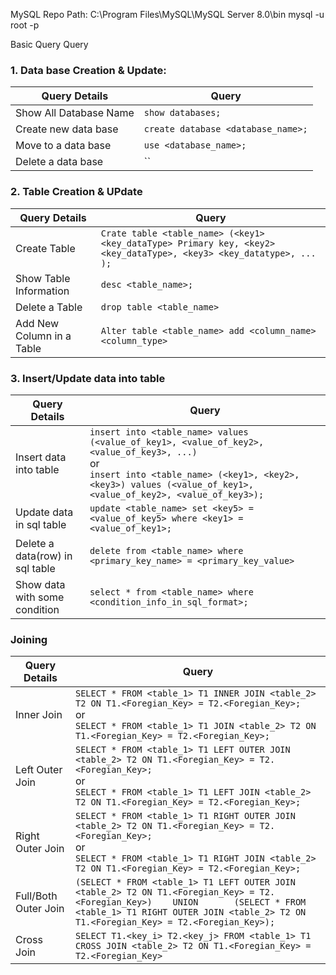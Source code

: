 MySQL Repo Path: C:\Program Files\MySQL\MySQL Server 8.0\bin
mysql -u root -p


Basic Query  Query
### 1. Data base Creation & Update:
Query Details | Query
-|-
Show All Database Name | `show databases;`
Create new data base | `create database <database_name>;`
Move to a data base | `use <database_name>;`
Delete a data base| ``

### 2. Table Creation & UPdate
Query Details | Query
-|-
Create Table | `Crate table <table_name> (<key1> <key_dataType> Primary key, <key2> <key_dataType>, <key3> <key_datatype>, ... );`
Show Table Information | `desc <table_name>;`
Delete a Table| `drop table <table_name>`
Add New Column in a Table | `Alter table <table_name> add <column_name> <column_type>`

### 3. Insert/Update data into table
Query Details | Query
-|-
Insert data into table | `insert into <table_name> values (<value_of_key1>, <value_of_key2>, <value_of_key3>, ...)` <br> or <br> `insert into <table_name> (<key1>, <key2>, <key3>) values (<value_of_key1>, <value_of_key2>, <value_of_key3>);`
Update data in sql table | `update <table_name> set <key5> = <value_of_key5> where <key1> = <value_of_key1>;`
Delete a data(row) in sql table | `delete from <table_name> where <primary_key_name> = <primary_key_value>`
Show data with some condition | `select * from <table_name> where <condition_info_in_sql_format>;`


### Joining 
Query Details | Query
-|-
Inner Join | `SELECT * FROM <table_1> T1 INNER JOIN <table_2> T2 ON T1.<Foregian_Key> = T2.<Foregian_Key>;` <br> or <br> `SELECT * FROM <table_1> T1 JOIN <table_2> T2 ON T1.<Foregian_Key> = T2.<Foregian_Key>;`
Left Outer Join | `SELECT * FROM <table_1> T1 LEFT OUTER JOIN <table_2> T2 ON T1.<Foregian_Key> = T2.<Foregian_Key>;` <br> or <br> `SELECT * FROM <table_1> T1 LEFT JOIN <table_2> T2 ON T1.<Foregian_Key> = T2.<Foregian_Key>;`
Right Outer Join | `SELECT * FROM <table_1> T1 RIGHT OUTER JOIN <table_2> T2 ON T1.<Foregian_Key> = T2.<Foregian_Key>;` <br> or <br> `SELECT * FROM <table_1> T1 RIGHT JOIN <table_2> T2 ON T1.<Foregian_Key> = T2.<Foregian_Key>;`
Full/Both Outer Join | `(SELECT * FROM <table_1> T1 LEFT OUTER JOIN <table_2> T2 ON T1.<Foregian_Key> = T2.<Foregian_Key>)    UNION       (SELECT * FROM <table_1> T1 RIGHT OUTER JOIN <table_2> T2 ON T1.<Foregian_Key> = T2.<Foregian_Key>);`
Cross Join | `SELECT T1.<key_i> T2.<key_j> FROM <table_1> T1 CROSS JOIN <table_2> T2 ON T1.<Foregian_Key> = T2.<Foregian_Key>`
